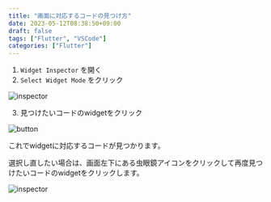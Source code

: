 ```yaml
---
title: "画面に対応するコードの見つけ方"
date: 2023-05-12T08:38:50+09:00
draft: false
tags: ["Flutter", "VSCode"]
categories: ["Flutter"]
---
```


1. `Widget Inspector` を開く
2. `Select Widget Mode` をクリック

![inspector](/post/5/inspector.png)

3. 見つけたいコードのwidgetをクリック

![button](/post/5/button.png)

これでwidgetに対応するコードが見つかります。

選択し直したい場合は、画面左下にある虫眼鏡アイコンをクリックして再度見つけたいコードのwidgetをクリックします。

![inspector](/post/5/lens.png)

